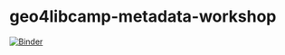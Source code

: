 # geo4libcamp-metadata-workshop

[![Binder](https://mybinder.org/badge_logo.svg)](https://mybinder.org/v2/gh/BTAA-Geospatial-Data-Project/geo4libcamp-metadata-workshop/master)
